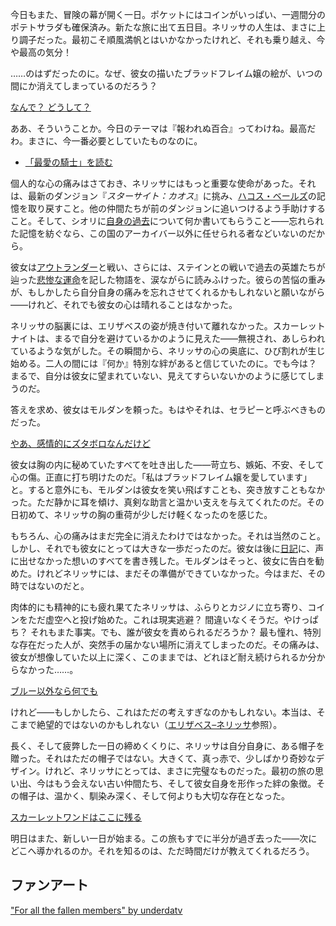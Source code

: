 <!-- title: ネリッサ・ジュリエット・レイヴンクロフト -->
<!-- status: 生存 -->

今日もまた、冒険の幕が開く一日。ポケットにはコインがいっぱい、一週間分のポテトサラダも確保済み。新たな旅に出て五日目。ネリッサの人生は、まさに上り調子だった。最初こそ順風満帆とはいかなかったけれど、それも乗り越え、今や最高の気分！

……のはずだったのに。なぜ、彼女の描いたブラッドフレイム嬢の絵が、いつの間にか消えてしまっているのだろう？

[なんで？ どうして？](#embed:https://youtu.be/m5VOeHvSgbI?t=1510s)

ああ、そういうことか。今日のテーマは『報われぬ百合』ってわけね。最高だわ。まさに、今一番必要としていたものなのに。

- [「最愛の騎士」を読む](#text:dearest-knight)

個人的な心の痛みはさておき、ネリッサにはもっと重要な使命があった。それは、最新のダンジョン『*スターサイト：カオス*』に挑み、[ハコス・ベールズ](https://www.youtube.com/live/m5VOeHvSgbI?si=9bu0M3cWXrMpstRN&t=10832)の記憶を取り戻すこと。他の仲間たちが前のダンジョンに追いつけるよう手助けすること。そして、シオリに[自身の過去](https://www.youtube.com/live/m5VOeHvSgbI?si=9Hcx5S3SAxi5tYqg&t=8695)について何か書いてもらうこと――忘れられた記憶を紡ぐなら、この国のアーカイバー以外に任せられる者などいないのだから。

彼女は[アウトランダー](https://www.youtube.com/live/m5VOeHvSgbI?si=wbEBqq7W5kOczeb2&t=11263)と戦い、さらには、ステインとの戦いで過去の英雄たちが辿った[悲惨な運命](https://www.youtube.com/live/m5VOeHvSgbI?si=Qsn5tfyuwRebdnaA&t=11614)を記した物語を、涙ながらに読みふけった。彼らの苦悩の重みが、もしかしたら自分自身の痛みを忘れさせてくれるかもしれないと願いながら――けれど、それでも彼女の心は晴れることはなかった。

ネリッサの脳裏には、エリザベスの姿が焼き付いて離れなかった。スカーレットナイトは、まるで自分を避けているかのように見えた――無視され、あしらわれているような気がした。その瞬間から、ネリッサの心の奥底に、ひび割れが生じ始める。二人の間には『何か』特別な絆があると信じていたのに。でも今は？ まるで、自分は彼女に望まれていない、見えてすらいないかのように感じてしまうのだ。

答えを求め、彼女はモルダンを頼った。もはやそれは、セラピーと呼ぶべきものだった。

[やあ、感情的にズタボロなんだけど](#embed:https://www.youtube.com/live/m5VOeHvSgbI?si=Yoxf24-6Bl_RxZ_d&t=13280)

彼女は胸の内に秘めていたすべてを吐き出した――苛立ち、嫉妬、不安、そして心の傷。正直に打ち明けたのだ。「私はブラッドフレイム嬢を愛しています」と。すると意外にも、モルダンは彼女を笑い飛ばすことも、突き放すこともなかった。ただ静かに耳を傾け、真剣な助言と温かい支えを与えてくれたのだ。その日初めて、ネリッサの胸の重荷が少しだけ軽くなったのを感じた。

もちろん、心の痛みはまだ完全に消えたわけではなかった。それは当然のこと。しかし、それでも彼女にとっては大きな一歩だったのだ。彼女は後に[日記](https://www.youtube.com/live/m5VOeHvSgbI?si=9RnBbuaougRXlp3M&t=14505)に、声に出せなかった想いのすべてを書き残した。モルダンはそっと、彼女に告白を勧めた。けれどネリッサには、まだその準備ができていなかった。今はまだ、その時ではないのだと。

肉体的にも精神的にも疲れ果てたネリッサは、ふらりとカジノに立ち寄り、コインをただ虚空へと投げ始めた。これは現実逃避？ 間違いなくそうだ。やけっぱち？ それもまた事実。でも、誰が彼女を責められるだろうか？ 最も憧れ、特別な存在だった人が、突然手の届かない場所に消えてしまったのだ。その痛みは、彼女が想像していた以上に深く、このままでは、どれほど耐え続けられるか分からなかった……。

[ブルー以外なら何でも](#embed:https://www.youtube.com/live/m5VOeHvSgbI?si=aKruKVQY9bhwM8QD&t=15357)

けれど――もしかしたら、これはただの考えすぎなのかもしれない。本当は、そこまで絶望的ではないのかもしれない（[エリザベス–ネリッサ](#edge:liz-nerissa)参照）。

長く、そして疲弊した一日の締めくくりに、ネリッサは自分自身に、ある帽子を贈った。それはただの帽子ではない。大きくて、真っ赤で、少しばかり奇妙なデザイン。けれど、ネリッサにとっては、まさに完璧なものだった。最初の旅の思い出、今はもう会えない古い仲間たち、そして彼女自身を形作った絆の象徴。その帽子は、温かく、馴染み深く、そして何よりも大切な存在となった。

[スカーレットワンドはここに残る](#embed:https://www.youtube.com/live/m5VOeHvSgbI?si=E38tf2lpApnGGgE7&t=16218)

明日はまた、新しい一日が始まる。この旅もすでに半分が過ぎ去った――次にどこへ導かれるのか。それを知るのは、ただ時間だけが教えてくれるだろう。

## ファンアート

["For all the fallen members" by underdatv](https://x.com/underdatv/status/1920594889793761656)